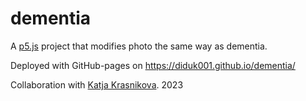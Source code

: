 # dementia

A [p5.js](https://p5js.org/) project that modifies photo the same way as dementia.

Deployed with GitHub-pages on https://diduk001.github.io/dementia/

Collaboration with [Katja Krasnikova](https://www.instagram.com/medoberunning/). 2023